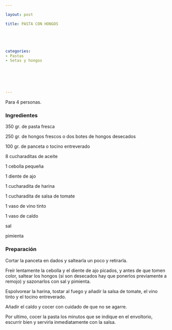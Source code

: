 ```yaml
---

layout: post

title: PASTA CON HONGOS





categories:
- Pastas
- Setas y hongos






---
```


Para 4 personas.

<h3>Ingredientes</h3>

350 gr. de pasta fresca

250 gr. de hongos frescos o dos botes de hongos desecados

100 gr. de panceta o tocino entreverado

8 cucharaditas de aceite

1 cebolla pequeña

1 diente de ajo

1 cucharadita de harina

1 cucharadita de salsa de tomate

1 vaso de vino tinto

1 vaso de caldo

sal

pimienta

<h3>Preparación</h3>

Cortar la panceta en dados y saltearla un poco y retirarla.

Freír lentamente la cebolla y el diente de ajo picados, y antes de que tomen color, saltear los hongos (si son desecados hay que ponerlos previamente a remojo) y sazonarlos con sal y pimienta.

Espolvorear la harina, tostar al fuego y añadir la salsa de tomate, el vino tinto y el tocino entreverado.

Añadir el caldo y cocer con cuidado de que no se agarre.

Por ultimo, cocer la pasta los minutos que se indique en el envoltorio, escurrir bien y servirla  inmediatamente con la salsa.